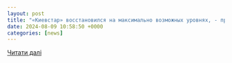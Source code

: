 ```yaml
---
layout: post
title: "«Киевстар» восстановился на максимально возможных уровнях, - президент компании — УНИАН"
date: 2024-08-09 10:58:50 +0000
categories: [news]
---
```


[Читати далі](https://www.unian.net/economics/other/kievstar-vosstanovilsya-na-maksimalno-vozmozhnyh-urovnyah-prezident-kompanii-12722769.html)
